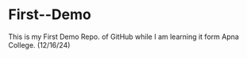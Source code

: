 # First--Demo
This is my First Demo Repo. of GitHub while I am learning it form Apna College. (12/16/24)
